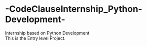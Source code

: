 # -CodeClauseInternship_Python-Development-
Internship based on Python Development<br>
This is the Entry level Project.
